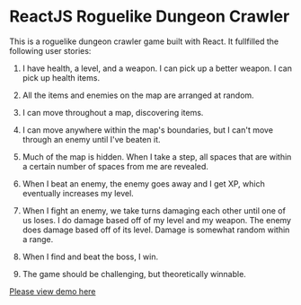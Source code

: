 # ReactJS Roguelike Dungeon Crawler

This is a roguelike dungeon crawler game built with React. It fullfilled the following user stories:

1. I have health, a level, and a weapon. I can pick up a better weapon. I can pick up health items.

2. All the items and enemies on the map are arranged at random.

3. I can move throughout a map, discovering items.

4. I can move anywhere within the map's boundaries, but I can't move through an enemy until I've beaten it.

5. Much of the map is hidden. When I take a step, all spaces that are within a certain number of spaces from me are revealed.

6. When I beat an enemy, the enemy goes away and I get XP, which eventually increases my level.

7. When I fight an enemy, we take turns damaging each other until one of us loses. I do damage based off of my level and my weapon. The enemy does damage based off of its level. Damage is somewhat random within a range.

8. When I find and beat the boss, I win.

9. The game should be challenging, but theoretically winnable.

[Please view demo here](http://htmlpreview.github.io/?https://github.com/StefanieWang/ReactJS-Roguelike-Dungeon-Crawler/blob/master/public/index.html)
